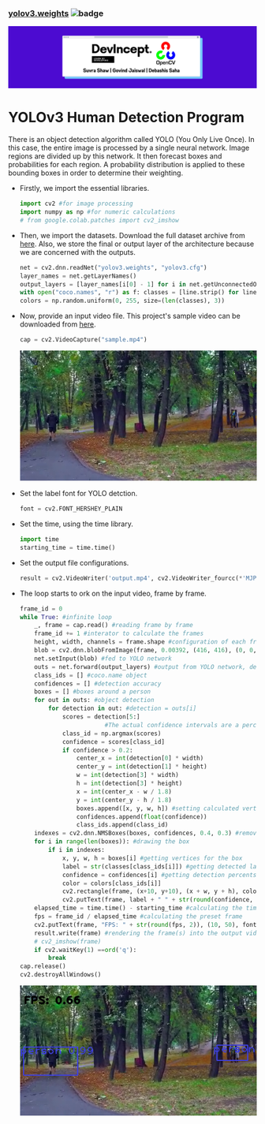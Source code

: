 ### **[yolov3.weights](https://drive.google.com/file/d/1Nb5nB7pIsxhsBGDFZd37yUfRj-V6V5MM/view?usp=sharing) ![badge](https://img.shields.io/github/repo-size/suvrashaw/YOLO-Flask?style=plastic)**

![cover](images/cover.png)

# YOLOv3 Human Detection Program

There is an object detection algorithm called YOLO (You Only Live Once). In this case, the entire image is processed by a single neural network. Image regions are divided up by this network. It then forecast boxes and probabilities for each region. A probability distribution is applied to these bounding boxes in order to determine their weighting.

- Firstly, we import the essential libraries.

    ```python
    import cv2 #for image processing
    import numpy as np #for numeric calculations
    # from google.colab.patches import cv2_imshow
    ```

- Then, we import the datasets. Download the full dataset archive from [here](https://www.kaggle.com/valentynsichkar/yolo-coco-data). Also, we store the final or output layer of the architecture because we are concerned with the outputs.

    ```python
    net = cv2.dnn.readNet("yolov3.weights", "yolov3.cfg")
    layer_names = net.getLayerNames()
    output_layers = [layer_names[i[0] - 1] for i in net.getUnconnectedOutLayers()]
    with open("coco.names", "r") as f: classes = [line.strip() for line in f.readlines()]
    colors = np.random.uniform(0, 255, size=(len(classes), 3))
    ```

- Now, provide an input video file. This project's sample video can be downloaded from [here](https://github.com/suvrashaw/YOLO-Flask/raw/prime/templates/sample.mp4).

    ```python
    cap = cv2.VideoCapture("sample.mp4")
    ```

    ![input](images/input.png)


- Set the label font for YOLO detction.

    ```python
    font = cv2.FONT_HERSHEY_PLAIN
    ```

- Set the time, using the time library.

    ```python
    import time
    starting_time = time.time()
    ```

- Set the output file configurations.

    ```python
    result = cv2.VideoWriter('output.mp4', cv2.VideoWriter_fourcc(*'MJPG'),25, (640, 352))
    ```

- The loop starts to ork on the input video, frame by frame.

    ```python
    frame_id = 0
    while True: #infinite loop
        _, frame = cap.read() #reading frame by frame
        frame_id += 1 #interator to calculate the frames
        height, width, channels = frame.shape #configuration of each frame
        blob = cv2.dnn.blobFromImage(frame, 0.00392, (416, 416), (0, 0, 0), True, crop=False) #416x416 resizing + channel reorder
        net.setInput(blob) #fed to YOLO network
        outs = net.forward(output_layers) #output from YOLO network, detected images
        class_ids = [] #coco.name object
        confidences = [] #detection accuracy
        boxes = [] #boxes around a person
        for out in outs: #object detection
            for detection in out: #detection = outs[i]
                scores = detection[5:]
    						#The actual confidence intervals are a percentage value between 0 and 1 for all 80 classes.
                class_id = np.argmax(scores)
                confidence = scores[class_id]
                if confidence > 0.2:
                    center_x = int(detection[0] * width)
                    center_y = int(detection[1] * height)
                    w = int(detection[3] * width)
                    h = int(detection[3] * height)
                    x = int(center_x - w / 1.8)
                    y = int(center_y - h / 1.8)
                    boxes.append([x, y, w, h]) #setting calculated vertices
                    confidences.append(float(confidence))
                    class_ids.append(class_id)
        indexes = cv2.dnn.NMSBoxes(boxes, confidences, 0.4, 0.3) #remove overlapping boxes
        for i in range(len(boxes)): #drawing the box
            if i in indexes:
                x, y, w, h = boxes[i] #getting vertices for the box
                label = str(classes[class_ids[i]]) #getting detected labels
                confidence = confidences[i] #getting detection percents
                color = colors[class_ids[i]]
                cv2.rectangle(frame, (x+10, y+10), (x + w, y + h), color, 2) #setting the box
                cv2.putText(frame, label + " " + str(round(confidence, 2)), (x, y + 30), font, 2, color, 2) #editing the box into the frame(s) image
        elapsed_time = time.time() - starting_time #calculating the time passed
        fps = frame_id / elapsed_time #calculating the preset frame
        cv2.putText(frame, "FPS: " + str(round(fps, 2)), (10, 50), font, 2, (0, 0, 0), 3) #editing the frame number on the image(s)
        result.write(frame) #rendering the frame(s) into the output video 
        # cv2_imshow(frame)
        if cv2.waitKey(1) ==ord('q'):
            break
    cap.release()
    cv2.destroyAllWindows()
    ```

    ![input](images/output.png)
